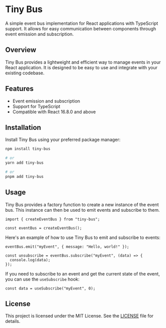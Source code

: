 # Tiny Bus

A simple event bus implementation for React applications with TypeScript support. It allows for easy communication between components through event emission and subscription.

## Overview

Tiny Bus provides a lightweight and efficient way to manage events in your React application. It is designed to be easy to use and integrate with your existing codebase.

## Features

* Event emission and subscription
* Support for TypeScript
* Compatible with React 16.8.0 and above

## Installation

Install Tiny Bus using your preferred package manager:

```bash
npm install tiny-bus

# or
yarn add tiny-bus

# or
pnpm add tiny-bus
```

## Usage

Tiny Bus provides a factory function to create a new instance of the event bus. This instance can then be used to emit events and subscribe to them.

```tsx
import { createEventBus } from "tiny-bus";

const eventBus = createEventBus();
```

Here's an example of how to use Tiny Bus to emit and subscribe to events:

```tsx
eventBus.emit("myEvent", { message: "Hello, world!" });

const unsubscribe = eventBus.subscribe("myEvent", (data) => {
  console.log(data);
});
```

If you need to subscribe to an event and get the current state of the event, you can use the `useSubscribe` hook:

```tsx
const data = useSubscribe("myEvent", 0);
```

## License

This project is licensed under the MIT License. See the [LICENSE](LICENSE) file for details.
